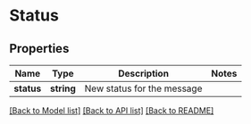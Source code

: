 # Status

## Properties
Name | Type | Description | Notes
------------ | ------------- | ------------- | -------------
**status** | **string** | New status for the message | 

[[Back to Model list]](../README.md#documentation-for-models) [[Back to API list]](../README.md#documentation-for-api-endpoints) [[Back to README]](../README.md)


